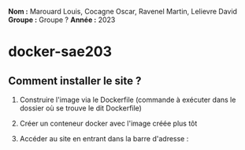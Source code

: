 **Nom    :** Marouard Louis, Cocagne Oscar, Ravenel Martin, Lelievre David
**Groupe :** Groupe ?
**Année  :** 2023

# docker-sae203

## Comment installer le site ?

1. Construire l'image via le Dockerfile (commande à exécuter dans le dossier où se trouve le dit Dockerfile)



2. Créer un conteneur docker avec l'image créée plus tôt


       
3. Accéder au site en entrant dans la barre d'adresse :

